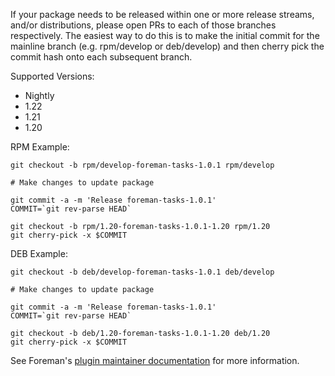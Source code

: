 If your package needs to be released within one or more release streams, and/or distributions, please open PRs to each of those branches respectively. The easiest way to do this is to make the initial commit for the mainline branch (e.g. rpm/develop or deb/develop) and then cherry pick the commit hash onto each subsequent branch.

Supported Versions:

 * Nightly
 * 1.22
 * 1.21
 * 1.20

RPM Example:

    git checkout -b rpm/develop-foreman-tasks-1.0.1 rpm/develop

    # Make changes to update package

    git commit -a -m 'Release foreman-tasks-1.0.1'
    COMMIT=`git rev-parse HEAD`

    git checkout -b rpm/1.20-foreman-tasks-1.0.1-1.20 rpm/1.20
    git cherry-pick -x $COMMIT

DEB Example:

    git checkout -b deb/develop-foreman-tasks-1.0.1 deb/develop

    # Make changes to update package

    git commit -a -m 'Release foreman-tasks-1.0.1'
    COMMIT=`git rev-parse HEAD`

    git checkout -b deb/1.20-foreman-tasks-1.0.1-1.20 deb/1.20
    git cherry-pick -x $COMMIT

See Foreman's [plugin maintainer documentation](https://projects.theforeman.org/projects/foreman/wiki/How_to_Create_a_Plugin#Release-strategies) for more information.
